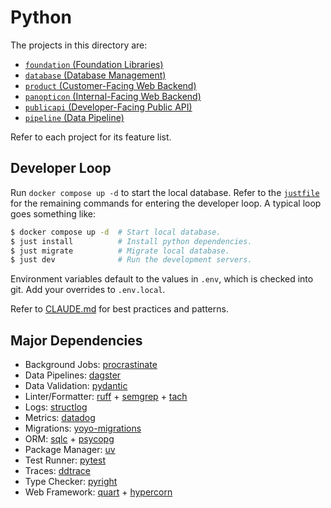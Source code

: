 # Python

The projects in this directory are:

- [`foundation` (Foundation Libraries)](./foundation)
- [`database` (Database Management)](./database)
- [`product` (Customer-Facing Web Backend)](./product)
- [`panopticon` (Internal-Facing Web Backend)](./panopticon)
- [`publicapi` (Developer-Facing Public API)](./publicapi)
- [`pipeline` (Data Pipeline)](./pipeline)

Refer to each project for its feature list.

## Developer Loop

Run `docker compose up -d` to start the local database. Refer to the [`justfile`](./justfile) for the remaining commands for entering the developer loop. A typical loop goes something like:

```bash
$ docker compose up -d  # Start local database.
$ just install          # Install python dependencies.
$ just migrate          # Migrate local database.
$ just dev              # Run the development servers.
```

Environment variables default to the values in `.env`, which is checked into git. Add your overrides to `.env.local`.

Refer to [CLAUDE.md](./CLAUDE.md) for best practices and patterns.

## Major Dependencies

- Background Jobs: [procrastinate](https://github.com/procrastinate-org/procrastinate)
- Data Pipelines: [dagster](https://dagster.io/)
- Data Validation: [pydantic](https://github.com/pydantic/pydantic)
- Linter/Formatter: [ruff](https://github.com/astral-sh/ruff) + [semgrep](https://github.com/semgrep/semgrep) + [tach](https://github.com/gauge-sh/tach)
- Logs: [structlog](https://github.com/hynek/structlog)
- Metrics: [datadog](https://github.com/DataDog/datadogpy)
- Migrations: [yoyo-migrations](https://sr.ht/~olly/yoyo/)
- ORM: [sqlc](https://github.com/sqlc-dev/sqlc) + [psycopg](https://github.com/psycopg/psycopg)
- Package Manager: [uv](https://github.com/astral-sh/uv)
- Test Runner: [pytest](https://github.com/pytest-dev/pytest)
- Traces: [ddtrace](https://github.com/DataDog/dd-trace-py)
- Type Checker: [pyright](https://github.com/microsoft/pyright)
- Web Framework: [quart](https://github.com/pallets/quart) + [hypercorn](https://github.com/pgjones/hypercorn)
